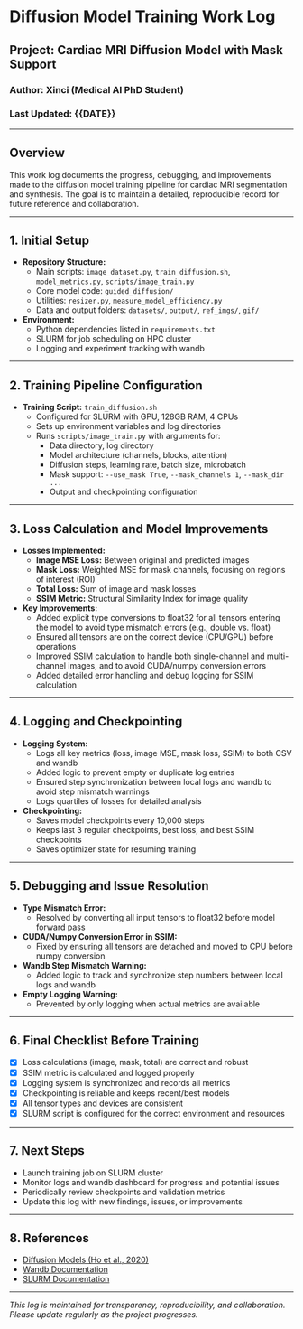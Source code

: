 # Diffusion Model Training Work Log

## Project: Cardiac MRI Diffusion Model with Mask Support

### Author: Xinci (Medical AI PhD Student)
### Last Updated: {{DATE}}

---

## Overview
This work log documents the progress, debugging, and improvements made to the diffusion model training pipeline for cardiac MRI segmentation and synthesis. The goal is to maintain a detailed, reproducible record for future reference and collaboration.

---

## 1. Initial Setup
- **Repository Structure:**
  - Main scripts: `image_dataset.py`, `train_diffusion.sh`, `model_metrics.py`, `scripts/image_train.py`
  - Core model code: `guided_diffusion/`
  - Utilities: `resizer.py`, `measure_model_efficiency.py`
  - Data and output folders: `datasets/`, `output/`, `ref_imgs/`, `gif/`
- **Environment:**
  - Python dependencies listed in `requirements.txt`
  - SLURM for job scheduling on HPC cluster
  - Logging and experiment tracking with wandb

---

## 2. Training Pipeline Configuration
- **Training Script:** `train_diffusion.sh`
  - Configured for SLURM with GPU, 128GB RAM, 4 CPUs
  - Sets up environment variables and log directories
  - Runs `scripts/image_train.py` with arguments for:
    - Data directory, log directory
    - Model architecture (channels, blocks, attention)
    - Diffusion steps, learning rate, batch size, microbatch
    - Mask support: `--use_mask True`, `--mask_channels 1`, `--mask_dir ...`
    - Output and checkpointing configuration

---

## 3. Loss Calculation and Model Improvements
- **Losses Implemented:**
  - **Image MSE Loss:** Between original and predicted images
  - **Mask Loss:** Weighted MSE for mask channels, focusing on regions of interest (ROI)
  - **Total Loss:** Sum of image and mask losses
  - **SSIM Metric:** Structural Similarity Index for image quality
- **Key Improvements:**
  - Added explicit type conversions to float32 for all tensors entering the model to avoid type mismatch errors (e.g., double vs. float)
  - Ensured all tensors are on the correct device (CPU/GPU) before operations
  - Improved SSIM calculation to handle both single-channel and multi-channel images, and to avoid CUDA/numpy conversion errors
  - Added detailed error handling and debug logging for SSIM calculation

---

## 4. Logging and Checkpointing
- **Logging System:**
  - Logs all key metrics (loss, image MSE, mask loss, SSIM) to both CSV and wandb
  - Added logic to prevent empty or duplicate log entries
  - Ensured step synchronization between local logs and wandb to avoid step mismatch warnings
  - Logs quartiles of losses for detailed analysis
- **Checkpointing:**
  - Saves model checkpoints every 10,000 steps
  - Keeps last 3 regular checkpoints, best loss, and best SSIM checkpoints
  - Saves optimizer state for resuming training

---

## 5. Debugging and Issue Resolution
- **Type Mismatch Error:**
  - Resolved by converting all input tensors to float32 before model forward pass
- **CUDA/Numpy Conversion Error in SSIM:**
  - Fixed by ensuring all tensors are detached and moved to CPU before numpy conversion
- **Wandb Step Mismatch Warning:**
  - Added logic to track and synchronize step numbers between local logs and wandb
- **Empty Logging Warning:**
  - Prevented by only logging when actual metrics are available

---

## 6. Final Checklist Before Training
- [x] Loss calculations (image, mask, total) are correct and robust
- [x] SSIM metric is calculated and logged properly
- [x] Logging system is synchronized and records all metrics
- [x] Checkpointing is reliable and keeps recent/best models
- [x] All tensor types and devices are consistent
- [x] SLURM script is configured for the correct environment and resources

---

## 7. Next Steps
- Launch training job on SLURM cluster
- Monitor logs and wandb dashboard for progress and potential issues
- Periodically review checkpoints and validation metrics
- Update this log with new findings, issues, or improvements

---

## 8. References
- [Diffusion Models (Ho et al., 2020)](https://arxiv.org/abs/2006.11239)
- [Wandb Documentation](https://docs.wandb.ai/)
- [SLURM Documentation](https://slurm.schedmd.com/documentation.html)

---

*This log is maintained for transparency, reproducibility, and collaboration. Please update regularly as the project progresses.* 